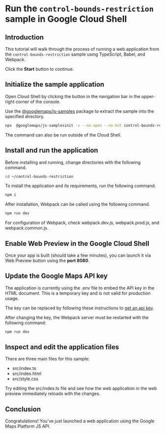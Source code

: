 # Run the `control-bounds-restriction` sample in Google Cloud Shell

<walkthrough-tutorial-duration duration="10"/>

## Introduction

This tutorial will walk through the process of running a web application from
the `control-bounds-restriction` sample using TypeScript, Babel, and Webpack.

Click the **Start** button to continue.

## Initialize the sample application

Open Cloud Shell by clicking the
<walkthrough-cloud-shell-icon></walkthrough-cloud-shell-icon> button in the
navigation bar in the upper-right corner of the console.

Use the [@googlemaps/js-samples](https://www.npmjs.com/package/@googlemaps/js-samples) package to 
extract the sample into the specified directory.

```bash
npx  @googlemaps/js-samplesinit -v --no-open --no-hot control-bounds-restriction ~/control-bounds-restriction
```

The command can also be run outside of the Cloud Shell.

## Install and run the application

Before installing and running, change directories with the following command.

```bash
cd ~/control-bounds-restriction
```

To install the application and its requirements, run the following command.

```bash
npm i
```

After installation, Webpack can be called using the following command.

```bash
npm run dev
```

For configuration of Webpack, check
<walkthrough-editor-open-file filePath="control-bounds-restriction/webpack.dev.js">webpack.dev.js</walkthrough-editor-open-file>,
<walkthrough-editor-open-file filePath="control-bounds-restriction/webpack.prod.js">webpack.prod.js</walkthrough-editor-open-file>,
and
<walkthrough-editor-open-file filePath="control-bounds-restriction/webpack.common.js">webpack.common.js</walkthrough-editor-open-file>.

## Enable Web Preview in the Google Cloud Shell

Once your app is built (should take a few minutes), you can launch it via
<walkthrough-spotlight-pointer target="cloudshell" spotlightId="devshell-web-preview-button">Web
Preview button</walkthrough-spotlight-pointer> using the **port 8080**.

## Update the Google Maps API key

The application is currently using the
<walkthrough-editor-open-file filePath="control-bounds-restriction/.env">.env</walkthrough-editor-open-file>
file to embed the API key in the HTML document. This is a temporary key and is
not valid for production usage.

The key can be replaced by following these instructions to
[get an api key](https://developers.google.com/maps/documentation/javascript/get-api-key).

After changing the key, the Webpack server must be restarted with the following
command:

```bash
npm run dev
```

## Inspect and edit the application files

There are three main files for this sample:

*   <walkthrough-editor-open-file filePath="control-bounds-restriction/src/index.ts">src/index.ts</walkthrough-editor-open-file>
*   <walkthrough-editor-open-file filePath="control-bounds-restriction/src/index.html">src/index.html</walkthrough-editor-open-file>
*   <walkthrough-editor-open-file filePath="control-bounds-restriction/src/style.css">src/style.css</walkthrough-editor-open-file>

Try editing the <walkthrough-editor-open-file filePath="control-bounds-restriction/src/index.ts">src/index.ts</walkthrough-editor-open-file> file and see how the web application in the web preview immediately reloads with the changes.

## Conclusion

<walkthrough-conclusion-trophy></walkthrough-conclusion-trophy>

Congratulations! You've just launched a web application using the Google Maps
Platform JS API.
